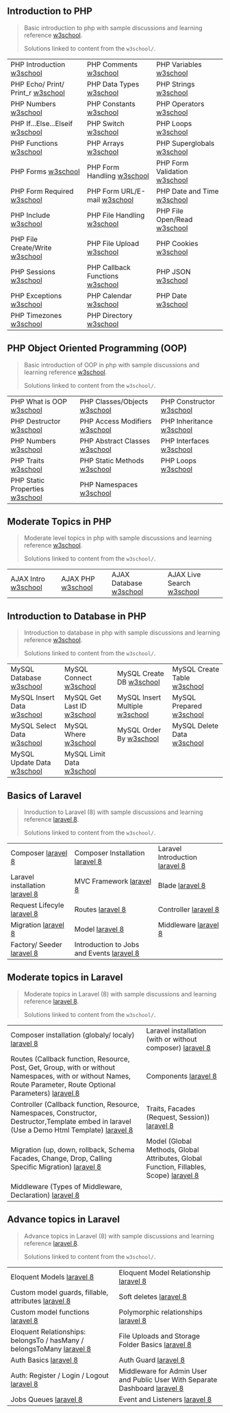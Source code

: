 ## Introduction to PHP

> Basic introduction to php with sample discussions and learning reference [w3school](https://www.w3schools.com/php/).
>
> Solutions linked to content from the `w3school/`.

||||
|---|---|---|
| PHP Introduction [w3school](https://www.w3schools.com/php/) | PHP Comments [w3school](https://www.w3schools.com/php/) | PHP Variables [w3school](https://www.w3schools.com/php/) |
| PHP Echo/ Print/ Print_r [w3school](https://www.w3schools.com/php/) | PHP Data Types [w3school](https://www.w3schools.com/php/) | PHP Strings [w3school](https://www.w3schools.com/php/) |
| PHP Numbers [w3school](https://www.w3schools.com/php/) | PHP Constants [w3school](https://www.w3schools.com/php/) | PHP Operators [w3school](https://www.w3schools.com/php/) |
| PHP If...Else...Elseif [w3school](https://www.w3schools.com/php/) | PHP Switch [w3school](https://www.w3schools.com/php/) | PHP Loops [w3school](https://www.w3schools.com/php/) |
| PHP Functions [w3school](https://www.w3schools.com/php/) | PHP Arrays [w3school](https://www.w3schools.com/php/) | PHP Superglobals [w3school](https://www.w3schools.com/php/) |
| PHP Forms [w3school](https://www.w3schools.com/php/) | PHP Form Handling [w3school](https://www.w3schools.com/php/) | PHP Form Validation [w3school](https://www.w3schools.com/php/) |
| PHP Form Required [w3school](https://www.w3schools.com/php/) | PHP Form URL/E-mail [w3school](https://www.w3schools.com/php/) | PHP Date and Time [w3school](https://www.w3schools.com/php/) |
| PHP Include [w3school](https://www.w3schools.com/php/) | PHP File Handling [w3school](https://www.w3schools.com/php/) | PHP File Open/Read [w3school](https://www.w3schools.com/php/) |
| PHP File Create/Write [w3school](https://www.w3schools.com/php/) | PHP File Upload [w3school](https://www.w3schools.com/php/) | PHP Cookies [w3school](https://www.w3schools.com/php/) |
| PHP Sessions [w3school](https://www.w3schools.com/php/) | PHP Callback Functions [w3school](https://www.w3schools.com/php/) | PHP JSON [w3school](https://www.w3schools.com/php/) |
| PHP Exceptions [w3school](https://www.w3schools.com/php/) | PHP Calendar [w3school](https://www.w3schools.com/php/) | PHP Date [w3school](https://www.w3schools.com/php/) |
| PHP Timezones [w3school](https://www.w3schools.com/php/) | PHP Directory [w3school](https://www.w3schools.com/php/) ||




## PHP Object Oriented Programming (OOP)

> Basic introduction of OOP in php with sample discussions and learning reference [w3school](https://www.w3schools.com/php/).
>
> Solutions linked to content from the `w3school/`.

||||
|---|---|---|
| PHP What is OOP [w3school](https://www.w3schools.com/php/) | PHP Classes/Objects [w3school](https://www.w3schools.com/php/) | PHP Constructor [w3school](https://www.w3schools.com/php/) |
| PHP Destructor [w3school](https://www.w3schools.com/php/) | PHP Access Modifiers [w3school](https://www.w3schools.com/php/) | PHP Inheritance [w3school](https://www.w3schools.com/php/) |
| PHP Numbers [w3school](https://www.w3schools.com/php/) | PHP Abstract Classes [w3school](https://www.w3schools.com/php/) | PHP Interfaces [w3school](https://www.w3schools.com/php/) |
| PHP Traits [w3school](https://www.w3schools.com/php/) | PHP Static Methods [w3school](https://www.w3schools.com/php/) | PHP Loops [w3school](https://www.w3schools.com/php/) |
| PHP Static Properties [w3school](https://www.w3schools.com/php/) | PHP Namespaces  [w3school](https://www.w3schools.com/php/) ||






## Moderate Topics in PHP

> Moderate level topics in php with sample discussions and learning reference [w3school](https://www.w3schools.com/php/).
>
> Solutions linked to content from the `w3school/`.

|||||
|---|---|---|---|
| AJAX Intro [w3school](https://www.w3schools.com/php/) | AJAX PHP [w3school](https://www.w3schools.com/php/) | AJAX Database [w3school](https://www.w3schools.com/php/) | AJAX Live Search [w3school](https://www.w3schools.com/php/)




## Introduction to Database in PHP

> Introduction to database in php with sample discussions and learning reference [w3school](https://www.w3schools.com/php/).
>
> Solutions linked to content from the `w3school/`.

|||||
|---|---|---|---|
| MySQL Database [w3school](https://www.w3schools.com/php/) | MySQL Connect [w3school](https://www.w3schools.com/php/) | MySQL Create DB [w3school](https://www.w3schools.com/php/) | MySQL Create Table [w3school](https://www.w3schools.com/php/)
| MySQL Insert Data [w3school](https://www.w3schools.com/php/) | MySQL Get Last ID [w3school](https://www.w3schools.com/php/) | MySQL Insert Multiple [w3school](https://www.w3schools.com/php/) | MySQL Prepared [w3school](https://www.w3schools.com/php/)
| MySQL Select Data [w3school](https://www.w3schools.com/php/) | MySQL Where [w3school](https://www.w3schools.com/php/) | MySQL Order By [w3school](https://www.w3schools.com/php/) | MySQL Delete Data [w3school](https://www.w3schools.com/php/)
| MySQL Update Data [w3school](https://www.w3schools.com/php/) | MySQL Limit Data  [w3school](https://www.w3schools.com/php/) |




 
## Basics of Laravel

> Inroduction to Laravel (8) with sample discussions and learning reference [laravel 8](https://laravel.com/docs/8.x).
>
> Solutions linked to content from the `w3school/`.

||||
|---|---|---|
| Composer [laravel 8](https://laravel.com/docs/8.x) | Composer Installation [laravel 8](https://laravel.com/docs/8.x) | Laravel Introduction [laravel 8](https://laravel.com/docs/8.x) | Laravel Directory Structure [laravel 8](https://laravel.com/docs/8.x) |
| Laravel installation [laravel 8](https://laravel.com/docs/8.x) | MVC Framework [laravel 8](https://laravel.com/docs/8.x) | Blade [laravel 8](https://laravel.com/docs/8.x) | Views [laravel 8](https://laravel.com/docs/8.x) |
| Request Lifecyle [laravel 8](https://laravel.com/docs/8.x) | Routes [laravel 8](https://laravel.com/docs/8.x) | Controller [laravel 8](https://laravel.com/docs/8.x) | Facades [laravel 8](https://laravel.com/docs/8.x) |
| Migration [laravel 8](https://laravel.com/docs/8.x) | Model [laravel 8](https://laravel.com/docs/8.x) | Middleware [laravel 8](https://laravel.com/docs/8.x) | App Service Provider [laravel 8](https://laravel.com/docs/8.x) |
| Factory/ Seeder [laravel 8](https://laravel.com/docs/8.x) | Introduction to Jobs and Events [laravel 8](https://laravel.com/docs/8.x) ||




 
## Moderate topics in Laravel

> Moderate topics in Laravel (8) with sample discussions and learning reference [laravel 8](https://laravel.com/docs/8.x).
>
> Solutions linked to content from the `w3school/`.

|||
|---|---|
| Composer installation (globaly/ localy) [laravel 8](https://laravel.com/docs/8.x) | Laravel installation (with or without composer) [laravel 8](https://laravel.com/docs/8.x) |
| Routes (Callback function, Resource, Post, Get, Group, with or without Namespaces, with or without Names, Route Parameter, Route Optional Parameters) [laravel 8](https://laravel.com/docs/8.x) | Components [laravel 8](https://laravel.com/docs/8.x) |
| Controller (Callback function, Resource, Namespaces, Constructor, Destructor,Template embed in laravel (Use a Demo Html Template) [laravel 8](https://laravel.com/docs/8.x) | Traits, Facades (Request, Session)) [laravel 8](https://laravel.com/docs/8.x)
| Migration (up, down, rollback, Schema Facades, Change, Drop, Calling Specific Migration) [laravel 8](https://laravel.com/docs/8.x) | Model (Global Methods, Global Attributes, Global Function, Fillables, Scope) [laravel 8](https://laravel.com/docs/8.x) |
| Middleware (Types of Middleware, Declaration) [laravel 8](https://laravel.com/docs/8.x) | |


## Advance topics in Laravel

> Advance topics in Laravel (8) with sample discussions and learning reference [laravel 8](https://laravel.com/docs/8.x).
>
> Solutions linked to content from the `w3school/`.

|||
|---|---|
| Eloquent Models [laravel 8](https://laravel.com/docs/8.x) | Eloquent Model Relationship [laravel 8](https://laravel.com/docs/8.x) |
| Custom model guards, fillable, attributes [laravel 8](https://laravel.com/docs/8.x) | Soft deletes [laravel 8](https://laravel.com/docs/8.x) |
| Custom model functions [laravel 8](https://laravel.com/docs/8.x) | Polymorphic relationships [laravel 8](https://laravel.com/docs/8.x) |
| Eloquent Relationships: belongsTo / hasMany / belongsToMany [laravel 8](https://laravel.com/docs/8.x) | File Uploads and Storage Folder Basics [laravel 8](https://laravel.com/docs/8.x) |
| Auth Basics [laravel 8](https://laravel.com/docs/8.x) | Auth Guard [laravel 8](https://laravel.com/docs/8.x) |
| Auth: Register / Login / Logout [laravel 8](https://laravel.com/docs/8.x) | Middleware for Admin User and Public User With Separate Dashboard [laravel 8](https://laravel.com/docs/8.x) |
| Jobs Queues [laravel 8](https://laravel.com/docs/8.x) | Event and Listeners [laravel 8](https://laravel.com/docs/8.x) |


